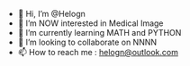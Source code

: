 - 👋 Hi, I’m @Helogn
- 👀 I’m NOW interested in Medical Image 
- 🌱 I’m currently learning MATH and PYTHON 
- 💞️ I’m looking to collaborate on NNNN      
- 📫 How to reach me : helogn@outlook.com

<!---
Helogn/Helogn is a ✨ special ✨ repository because its `README.md` (this file) appears on your GitHub profile.
You can click the Preview link to take a look at your changes.
--->
